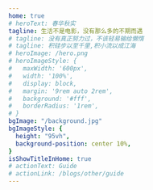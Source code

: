 ```yaml
---
home: true
# heroText: 春华秋实
tagline: 生活不是电影，没有那么多的不期而遇
# tagline: 没有真正努力过，不该轻易输给懒惰
# tagline: 积硅步以至千里,积小流以成江海
# heroImage: /hero.png
# heroImageStyle: {
#   maxWidth: '600px',
#   width: '100%',
#   display: block,
#   margin: '9rem auto 2rem',
#   background: '#fff',
#   borderRadius: '1rem',
# }
bgImage: "/background.jpg"
bgImageStyle: { 
  height: "95vh",
  background-position: center 10%,
}
isShowTitleInHome: true
# actionText: Guide
# actionLink: /blogs/other/guide
---
```


<!-- ![85305](https://raw.staticdn.net/dreamChaser-lcc/typora-cloudImages/master/blog/wallpaper/85305.jpg) -->
<!-- ![1207071](https://raw.staticdn.net/dreamChaser-lcc/typora-cloudImages/master/blog/wallpaper/1207071.jpg)
![1030088](https://raw.staticdn.net/dreamChaser-lcc/typora-cloudImages/master/blog/wallpaper/1030088.jpg) -->
<!-- ![911401](https://raw.staticdn.net/dreamChaser-lcc/typora-cloudImages/master/blog/wallpaper/911401.jpg)
![616945](https://raw.staticdn.net/dreamChaser-lcc/typora-cloudImages/master/blog/wallpaper/616945.png)
![95fb03e7565379b2ff6335785600295e43b2dace](https://raw.staticdn.net/dreamChaser-lcc/typora-cloudImages/master/blog/wallpaper/95fb03e7565379b2ff6335785600295e43b2dace.jpg) -->
